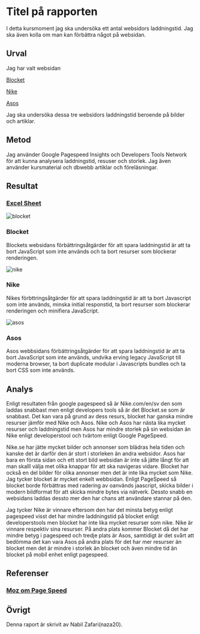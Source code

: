 Titel på rapporten
=======================

I detta kursmoment jag ska undersöka ett antal websidors laddningstid. Jag ska även kolla om man kan förbättra något på websidan.

Urval
-----------------------

Jag har valt websidan<a href="https://www.blocket.se"><p>Blocket</p></a><a href="https://www.nike.com/se/en/"><p>Nike</p></a><a href="https://www.asos.com"><p>Asos</p></a>Jag ska undersöka dessa tre websidors laddningstid beroende på  bilder och artiklar.


Metod
-----------------------

Jag använder Google Pagespeed Insights och Developers Tools Network för att kunna analysera laddningstid, resuser och storlek. Jag även använder kursmaterial och dbwebb artiklar och föreläsningar. 

Resultat
-----------------------

<a href="https://docs.google.com/spreadsheets/d/1TvBQZ8DZ91DeBqlQVKwyZeDoW939pDzWHU5SM33Sg94/edit?usp=sharing"><h3>Excel Sheet</h3></a>
<img src="../assets/img/blocket.jpg" alt="blocket">


### Blocket

Blockets websidans förbättringsåtgärder för att spara laddningstid är att ta bort JavaScript som inte används och ta bort resurser som blockerar renderingen.

<img src="../assets/img/nike.jpg" alt="nike">


### Nike

Nikes förbttringsåtgärder för att spara laddningstid är att ta bort Javascript som inte används, minska initial responstid, ta bort resurser som blockerar renderingen och minifiera JavaScript.

<img src="../assets/img/asos.jpg" alt="asos">


### Asos

Asos webbsidans förbättringsåtgärder för att spara laddningstid är att ta bort JavaScript som inte används, undvika erving legacy JavaScript till moderna browser, ta bort duplicate modular i Javascripts bundles och ta bort CSS som inte används.

Analys
-----------------------

Enligt resultaten från google pagespeed så är Nike.com/en/sv den som laddas snabbast men enligt developers tools så är det Blocket.se som är snabbast. Det kan vara på grund av dess resurs, blocket har ganska mindre resurser jämför med Nike och Asos. Nike och Asos har nästa lika mycket resurser och laddningstid men Asos har mindre storlek på sin websidan än Nike enligt developerstool och tvärtom enligt Google PageSpeed.

Nike.se har jätte mycket bilder och annonser som blädras hela tiden och kanske det är darför den är stort i storleken än andra websidor. Asos har bara en första sidan och ett stort bild websidan är inte så jätte långt för att man skalll välja met olika knappar för att ska navigeras vidare. Blocket har också en del bilder för olika annonser men det är inte lika mycket som Nike. Jag tycker blocket är mycket enkelt webbsidan. Enligt PageSpeed så blocket borde förbättras med radering av oanvänds jaascript, skicka bilder i modern bildformat för att skicka mindre bytes via nätverk. Dessto snabb en websidans laddas dessto mer den har chans att användare stannar på den.

Jag tycker Nike är vinnare eftersom den har det minsta betyg enligt pagespeed visst det har mindre laddningstid på blocket enligt developerstools men blocket har inte lika mycket resurser som nike. Nike är vinnare respektiv sina resurser. På andra plats kommer Blocket då det har mindre betyg i pagespeed och tredje plats är Asos, samtidigt är det svårt att bedömma det kan vara Asos på andra plats för det har mer resurser än blocket men det är mindre i storlek än blocket och även mindre tid än blocket på mobil enhet enligt pagespeed.

Referenser
-----------------------
<a href="https://moz.com/learn/seo/page-speed"><h3>Moz om Page Speed</h3></a>


Övrigt
-----------------------

Denna raport är skrivit av Nabil Zafari(naza20).